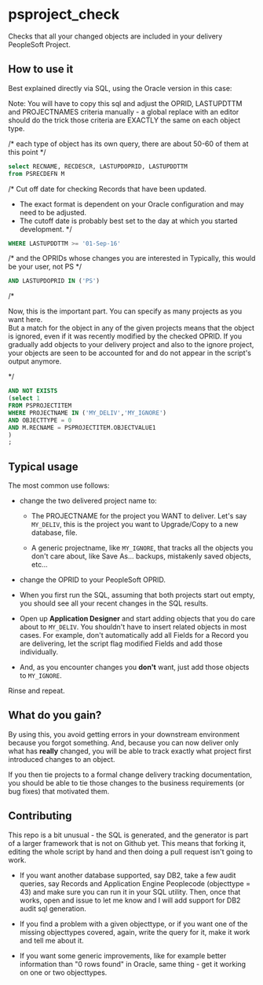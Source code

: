 # psproject_check
Checks that all your changed objects are included in your delivery PeopleSoft Project.

How to use it
-------------

Best explained directly via SQL, using the Oracle version in this case:


Note:  You will have to copy this sql and adjust the OPRID, LASTUPDTTM
and PROJECTNAMES criteria manually - a global replace with an editor should do the trick
those criteria are EXACTLY the same on each object type.

/* each type of object has its own query, there are about 50-60 of them at this point */

```sql
select RECNAME, RECDESCR, LASTUPDOPRID, LASTUPDDTTM 
from PSRECDEFN M
```

/* Cut off date for checking Records that have been updated.  
  - The exact format is dependent on your Oracle configuration and may need to be adjusted.
  - The cutoff date is probably best set to the day at which you started development.
*/

```sql
WHERE LASTUPDDTTM >= '01-Sep-16'
```


/* and the OPRIDs whose changes you are interested in 
   Typically, this would be your user, not PS
*/
```sql
AND LASTUPDOPRID IN ('PS')
```


/*

Now, this is the important part.  You can specify as many projects as you want here.  
But a match for the object in any of the given projects means that the object is ignored, 
even if it was recently modified by the checked OPRID.  If you gradually add objects to
your delivery project and also to the ignore project, your objects are seen to be accounted
for and do not appear in the script's output anymore.

*/

```sql
AND NOT EXISTS
(select 1
FROM PSPROJECTITEM
WHERE PROJECTNAME IN ('MY_DELIV','MY_IGNORE') 
AND OBJECTTYPE = 0
AND M.RECNAME = PSPROJECTITEM.OBJECTVALUE1
)
;
```

Typical usage
-------------

The most common use follows:

- change the two delivered project name to:

	- The PROJECTNAME for the project you WANT to deliver.  Let's say `MY_DELIV`, this is the project you want to Upgrade/Copy to a new database, file.

	- A generic projectname, like `MY_IGNORE`, that tracks all the objects you don't care about, like Save As... backups, mistakenly saved objects, etc...

- change the OPRID to your PeopleSoft OPRID.

- When you first run the SQL, assuming that both projects start out empty, you should see all your recent changes in the SQL results.

- Open up **Application Designer** and start adding objects that you do care about to `MY_DELIV`.  You shouldn't have to insert related objects in most cases.  For example, don't automatically add all Fields for a Record you are delivering, let the script flag modified Fields and add those individually.

- And, as you encounter changes you **don't** want, just add those objects to `MY_IGNORE`.

Rinse and repeat.


What do you gain?
-----------------

By using this, you avoid getting errors in your downstream environment because you forgot something. And, because you can now
deliver only what has **really** changed, you will be able to track exactly what project first introduced changes to an object.

If you then tie projects to a formal change delivery tracking documentation, you should be able to tie those changes to the business requirements (or bug fixes) that motivated them.


Contributing
-----------------

This repo is a bit unusual - the SQL is generated, and the generator is part of a larger framework that is not on Github yet.  This means that forking it, editing the whole script by hand and then doing a pull request isn't going to work.

- If you want another database supported, say DB2, take a few audit queries, say Records and Application Engine Peoplecode (objecttype = 43) and make sure you can run it in your SQL utility.  Then, once that works, open and issue to let me know and I will add support for DB2 audit sql generation.

- If you find a problem with a given objecttype, or if you want one of the missing objecttypes covered, again, write the query for it, make it work and tell me about it.

- If you want some generic improvements, like for example better information than "0 rows found" in Oracle, same thing - get it working on one or two objecttypes.
